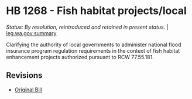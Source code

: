 # HB 1268 - Fish habitat projects/local
*Status: By resolution, reintroduced and retained in present status.* | [leg.wa.gov summary](https://app.leg.wa.gov/billsummary?BillNumber=1268&Year=2021)

Clarifying the authority of local governments to administer national flood insurance program regulation requirements in the context of fish habitat enhancement projects authorized pursuant to RCW 77.55.181.

## Revisions
* [Original Bill](1/)